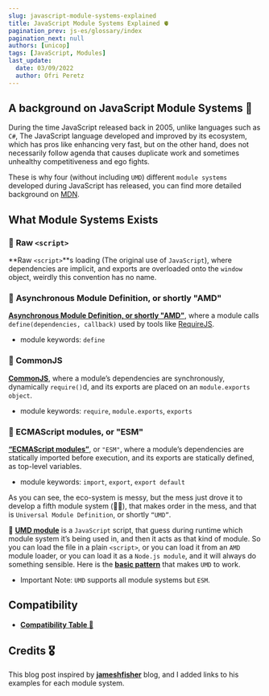 ```yaml
---
slug: javascript-module-systems-explained
title: JavaScript Module Systems Explained 🫀
pagination_prev: js-es/glossary/index
pagination_next: null
authors: [unicop]
tags: [JavaScript, Modules]
last_update:
  date: 03/09/2022
  author: Ofri Peretz
---
```


## A background on JavaScript Module Systems 🐾

During the time JavaScript released back in 2005, unlike languages such as `C#`, The JavaScript language developed and improved by its ecosystem, which has pros like enhancing very fast, but on the other hand, does not necessarily follow agenda that causes duplicate work and sometimes unhealthy competitiveness and ego fights.

These is why four (without including `UMD`) different `module systems` developed during JavaScript has released, you can find more detailed background on [MDN](https://developer.mozilla.org/en-US/docs/Web/JavaScript/Guide/Modules#a_background_on_modules).

## What Module Systems Exists

### 🧩 **Raw `<script>`**

**Raw `<script>`**s loading (The original use of `JavaScript`), where dependencies are implicit, and exports are overloaded onto the `window` object, weirdly this convention has no name.

### 🧩 **Asynchronous Module Definition, or shortly "AMD"**

**[Asynchronous Module Definition, or shortly "AMD"](https://jameshfisher.com/2020/10/03/what-are-amd-modules/)**, where a module calls `define(dependencies, callback)` used by tools like [RequireJS](https://requirejs.org/).

- module keywords: `define`

### **🧩 CommonJS**

**[CommonJS](https://jameshfisher.com/2020/09/27/what-does-the-require-function-do-in-nodejs/)**, where a module’s dependencies are synchronously, dynamically `require()`d, and its exports are placed on an `module.exports object`.

- module keywords: `require`, `module.exports`, `exports`

### **🧩 ECMAScript modules, or "ESM"**

**[“ECMAScript modules”](https://jameshfisher.com/2020/09/25/javascript-modules-for-grumpy-developers-from-2005/)**, or `"ESM"`, where a module’s dependencies are statically imported before execution, and its exports are statically defined, as top-level variables.

- module keywords: `import`, `export`, `export default`

As you can see, the eco-system is messy, but the mess just drove it to develop a fifth module system (😵‍💫), that makes order in the mess, and that is `Universal Module Definition`, or shortly `“UMD”`.

🧩 **[UMD module](https://jameshfisher.com/2020/10/04/what-are-umd-modules/)** is a `JavaScript` script, that guess during runtime which module system it’s being used in, and then it acts as that kind of module. So you can load the file in a plain `<script>`, or you can load it from an `AMD` module loader, or you can load it as a `Node.js module`, and it will always do something sensible. Here is the **[basic pattern](https://github.com/umdjs/umd/blob/master/templates/commonjsStrict.js)** that makes `UMD` to work.

- Important Note: `UMD` supports all module systems but `ESM`.

## Compatibility

- **[Compatibility Table 📐](./js-module-systems-compatibility.md)**

## Credits 🎖️

This blog post inspired by **[jameshfisher](https://jameshfisher.com/)** blog, and I added links to his examples for each module system.
